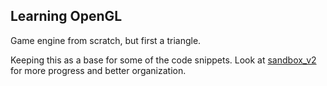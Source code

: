 ## Learning OpenGL
Game engine from scratch, but first a triangle.

Keeping this as a base for some of the code snippets. 
Look at [sandbox_v2](https://github.com/steezyScientist/sandbox_v2) for more progress and better organization.
